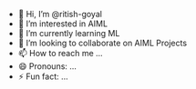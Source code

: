 - 👋 Hi, I’m @ritish-goyal
- 👀 I’m interested in AIML
- 🌱 I’m currently learning ML
- 💞️ I’m looking to collaborate on AIML Projects
- 📫 How to reach me ...
- 😄 Pronouns: ...
- ⚡ Fun fact: ...

<!---
ritish-goyal/ritish-goyal is a ✨ special ✨ repository because its `README.md` (this file) appears on your GitHub profile.
You can click the Preview link to take a look at your changes.
--->
